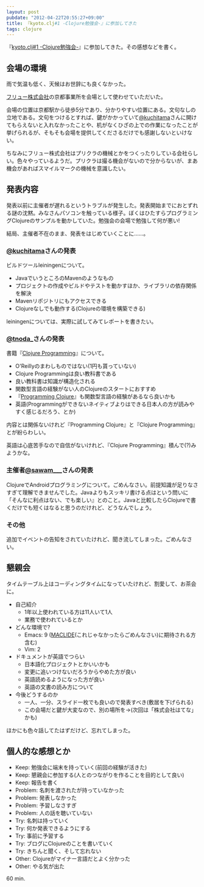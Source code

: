 ```yaml
---
layout: post
pubdate: "2012-04-22T20:55:27+09:00"
title: 『kyoto.clj#1 -Clojure勉強会-』に参加してきた
tags: clojure
---
```

『[kyoto.clj#1 -Clojure勉強会-](http://atnd.org/events/27149)』に参加してきた。その感想などを書く。

## 会場の環境

雨で気温も低く、天候はお世辞にも良くなかった。

[フリュー株式会社](http://www.furyu.jp/)の京都事業所を会場として使わせていただいた。

会場の位置は京都駅から徒歩5分であり、分かりやすい位置にある。文句なしの立地である。文句をつけるとすれば、鍵がかかっていて[@kuchitama](http://twitter.com/kuchitama/)さんに開けてもらえないと入れなかったことや、机がなくひざの上での作業になったことが挙げられるが、そもそも会場を提供してくださるだけでも感謝しないといけない。

ちなみにフリュー株式会社はプリクラの機械とかをつくったりしている会社らしい。色々やっているようだ。プリクラは撮る機会がないので分からないが、まあ機会があればスマイルマークの機械を意識したい。

## 発表内容

発表以前に主催者が遅れるというトラブルが発生した。発表開始までにおとずれる謎の沈黙。みなさんパソコンを触っている様子。ぼくはひたすらプログラミングClojureのサンプルを動かしていた。勉強会の会場で勉強して何が悪い!

結局、主催者不在のまま、発表をはじめていくことに……。

### [@kuchitama](http://twitter.com/kuchitama/)さんの発表

ビルドツールleiningenについて。

- JavaでいうところのMavenのようなもの
- プロジェクトの作成やビルドやテストを動かすほか、ライブラリの依存関係を解決
- Mavenリポジトリにもアクセスできる
- Clojureなしでも動作する(Clojureの環境を構築できる)

leiningenについては、実際に試してみてレポートを書きたい。

### [@tnoda\_](http://twitter.com/tnoda_)さんの発表

書籍『[Clojure Programming](http://amazon.jp/o/ASIN/1449394701/bouzuya-22)』について。

- O'Reillyのまわしものではない(1円も貰っていない)
- Clojure Programmingは良い教科書である
- 良い教科書は知識が構造化される
- 関数型言語の経験がない人のClojureのスタートにおすすめ
- 『[Programming Clojure](http://amazon.jp/o/ASIN/4274067890/bouzuya-22)』も関数型言語の経験があるなら良いかも
- 英語(Programmingができないネイティブよりはできる日本人の方が読みやすく感じるだろう、とか)

内容とは関係ないけれど『Programming Clojure』と『Clojure Programming』とが紛らわしい。

英語は心底苦手なので自信がないけれど、『Clojure Programming』積んで(?)みようかな。

### 主催者[@sawam\_\_\_](http://twitter.com/sawam___)さんの発表

ClojureでAndroidプログラミングについて。ごめんなさい。前提知識が足りなさすぎて理解できませんでした。Javaよりもスッキリ書ける点はという問いに「そんなに利点はない、でも楽しい』とのこと。Javaと比較したらClojureで書くだけでも短くはなると思うのだけれど、どうなんでしょう。

### その他

追加でイベントの告知をされていたけれど、聞き流してしまった。ごめんなさい。

## 懇親会

タイムテーブル上はコーディングタイムになっていたけれど、割愛して、お茶会に。

- 自己紹介
    - 1年以上使われている方は11人いて1人
    - 業務で使われているとか
- どんな環境で?
    - Emacs: 9 ([MACLIDE](http://mclide.in-progress.com)(これじゃなかったらごめんなさい)に期待される方含む)
    - Vim: 2
- ドキュメントが英語でつらい
    - 日本語化プロジェクトとかいいかも
    - 変更に追いつけないだろうからやめた方が良い
    - 英語読めるようになった方が良い
    - 英語の文書の読み方について
- 今後どうするのか
    - 一人、一分、スライド一枚でも良いので発表すべき(敷居を下げられる)
    - この会場だと鍵が大変なので、別の場所を→(次回は「株式会社はてな」かも)

ほかにも色々話してたはずだけど、忘れてしまった。

## 個人的な感想とか

- Keep: 勉強会に端末を持っていく(前回の経験が活きた)
- Keep: 懇親会に参加する(人とのつながりを作ることを目的として良い)
- Keep: 報告を書く
- Problem: 名刺を渡されたが持っていなかった
- Problem: 発表しなかった
- Problem: 予習しなさすぎ
- Problem: 人の話を聴いていない
- Try: 名刺は持っていく
- Try: 何か発表できるようにする
- Try: 事前に予習する
- Try: ブログにClojureのことを書いていく
- Try: きちんと聞く、そして忘れない
- Other: Clojureがマイナー言語だとよく分かった
- Other: やる気が出た

60 min.
